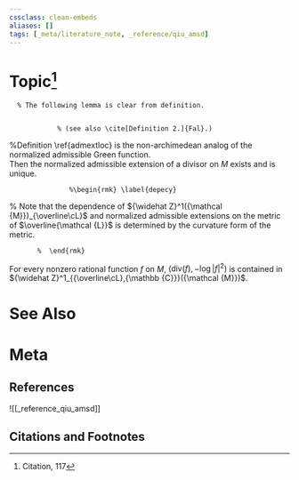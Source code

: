 ```yaml
---
cssclass: clean-embeds
aliases: []
tags: [_meta/literature_note, _reference/qiu_amsd]
---
```

# Topic[^1]
 
      % The following lemma is clear from definition.
                                   
                               
                % (see also \cite[Definition 2.]{Fal}.)
%Definition \ref{admextloc} is the non-archimedean analog of the normalized admissible Green function.    
     Then the  normalized  admissible extension of  a divisor  on 
        $M$ exists  and is unique.
       
     
                   %\begin{rmk} \label{depecy}
% Note that the dependence of ${\widehat Z}^1({\mathcal {M}})_{\overline\cL}$    and normalized admissible extensions     on the metric of $\overline{\mathcal {L}}$ is determined by the curvature form of the metric.  
 

           %  \end{rmk}   
             
For every  nonzero rational function $f$ on $M$, $({\mathrm{div}}(f),-\log |f|^2)$ is contained in ${\widehat Z}^1_{{\overline\cL},{\mathbb {C}}}({\mathcal {M}})$.  
     


# See Also

# Meta
## References
![[_reference_qiu_amsd]]


## Citations and Footnotes
[^1]: Citation, 117